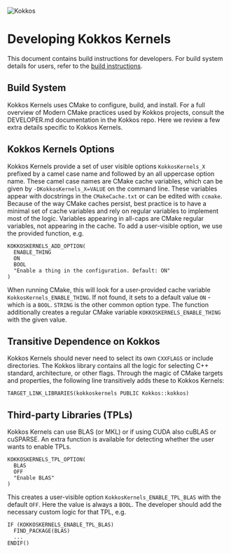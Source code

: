![Kokkos](https://avatars2.githubusercontent.com/u/10199860?s=200&v=4)

# Developing Kokkos Kernels

This document contains build instructions for developers.
For build system details for users, refer to the [build instructions](BUILD.md).

## Build System

Kokkos Kernels uses CMake to configure, build, and install.
For a full overview of Modern CMake practices used by Kokkos projects,
consult the DEVELOPER.md documentation in the Kokkos repo.
Here we review a few extra details specific to Kokkos Kernels.

## Kokkos Kernels Options
Kokkos Kernels provide a set of user visible options `KokkosKernels_X` prefixed by a camel case name and followed by an all uppercase option name.
These camel case names are CMake cache variables, which can be given by `-DKokkosKernels_X=VALUE` on the command line.
These variables appear with docstrings in the `CMakeCache.txt` or can be edited with `ccmake`.
Because of the way CMake caches persist, best practice is to have a minimal set of cache variables and rely on regular variables to implement most of the logic.
Variables appearing in all-caps are CMake regular variables, not appearing in the cache.
To add a user-visible option, we use the provided function, e.g.
````
KOKKOSKERNELS_ADD_OPTION(
  ENABLE_THING
  ON
  BOOL
  "Enable a thing in the configuration. Default: ON"
)
````
When running CMake, this will look for a user-provided cache variable `KokkosKernels_ENABLE_THING`.
If not found, it sets to a default value `ON` - which is a `BOOL`. 
`STRING` is the other common option type. The function additionally creates a regular CMake variable `KOKKOSKERNELS_ENABLE_THING` with the given value.

## Transitive Dependence on Kokkos

Kokkos Kernels should never need to select its own `CXXFLAGS` or include directories.
The Kokkos library contains all the logic for selecting C++ standard, architecture, or other flags.
Through the magic of CMake targets and properties, the following line transitively adds these to Kokkos Kernels:
````
TARGET_LINK_LIBRARIES(kokkoskernels PUBLIC Kokkos::kokkos)
````

## Third-party Libraries (TPLs)

Kokkos Kernels can use BLAS (or MKL) or if using CUDA also cuBLAS or cuSPARSE.
An extra function is available for detecting whether the user wants to enable TPLs.
````
KOKKOSKERNELS_TPL_OPTION(
  BLAS
  OFF
  "Enable BLAS"
)
````
This creates a user-visible option `KokkosKernels_ENABLE_TPL_BLAS` with the default `OFF`.
Here the value is always a `BOOL`. The developer should add the necessary custom logic for that TPL, e.g.
````
IF (KOKKOSKERNELS_ENABLE_TPL_BLAS)
  FIND_PACKAGE(BLAS)
  ...
ENDIF()
````


